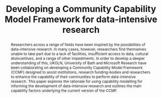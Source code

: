 ---
abstract: 'Researchers across a range of fields have been inspired by the

  possibilities of data-intensive research. In many cases, however,

  researchers find themselves unable to take part due to a lack of

  facilities, insufficient access to data, cultural disincentives, and a

  range of other impediments. In order to develop a deeper

  understanding of this, UKOLN, University of Bath and Microsoft

  Research have been collaborating on developing a Community

  Capability Model Framework (CCMF) designed to assist

  institutions, research funding-bodies and researchers to enhance

  the capability of their communities to perform data-intensive

  research. This paper explores the rationale for using capability

  modelling for informing the development of data-intensive

  research and outlines the main capability factors underlying the

  current version of the CCMF.'
creators:
- Lyon, Liz
- Ball, Alexander
- Duke, Monica
- Day, Michael
date: null
document_url: https://services.phaidra.univie.ac.at/api/object/o:293003/download
grand_parent: iPRES
institutions: []
keywords:
- ischool
- toronto
- canada
- data-intensive research
- fourth paradigm
- capability modeling
- research data
- managing research data
landing_page_url: https://phaidra.univie.ac.at/o:293003
language: eng
layout: publication
license: CC BY-NC-SA 3.0 AT
notes_url: null
parent: iPRES 2012
publication_type: paper
size: 649626
slides_url: null
source_name: iPRES
title: Developing a Community Capability Model Framework for data-intensive research
year: 2012
---